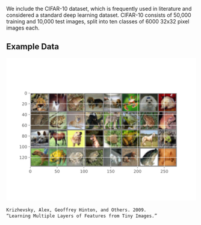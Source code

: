 We include the CIFAR-10 dataset, which
is frequently used in literature and considered a standard deep learning dataset. CIFAR-10 consists of 50,000 training and 10,000 test images, split into ten classes of 6000 32x32
pixel images each.

## Example Data
![Example Images](cifar10.svg)


```
Krizhevsky, Alex, Geoffrey Hinton, and Others. 2009. 
“Learning Multiple Layers of Features from Tiny Images.”
```